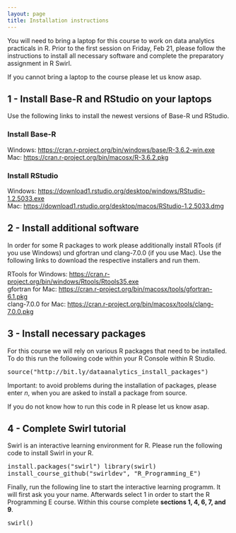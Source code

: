 ```yaml
---
layout: page
title: Installation instructions
---
```


You will need to bring a laptop for this course to work on data analytics practicals in R. Prior to the first session on Friday, Feb 21, please follow the instructions to install all necessary software and complete the preparatory assignment in R Swirl.

If you cannot bring a laptop to the course please let us know asap.

## 1 - Install Base-R and RStudio on your laptops

Use the following links to install the newest versions of Base-R und RStudio.

### Install Base-R
Windows: <a href="https://cran.r-project.org/bin/windows/base/R-3.6.2-win.exe">https://cran.r-project.org/bin/windows/base/R-3.6.2-win.exe</a><br>
Mac: <a href="https://cran.r-project.org/bin/macosx/R-3.6.2.pkg">https://cran.r-project.org/bin/macosx/R-3.6.2.pkg</a>

### Install RStudio
Windows: <a href="https://download1.rstudio.org/desktop/windows/RStudio-1.2.5033.exe">https://download1.rstudio.org/desktop/windows/RStudio-1.2.5033.exe</a><br>
Mac: <a href="https://download1.rstudio.org/desktop/macos/RStudio-1.2.5033.dmg">https://download1.rstudio.org/desktop/macos/RStudio-1.2.5033.dmg</a>

## 2 - Install additional software

In order for some R packages to work please additionally install RTools (if you use Windows) und gfortran und clang-7.0.0 (if you use Mac). Use the following links to download the respective installers and run them.

RTools for Windows: <a href="https://cran.r-project.org/bin/windows/Rtools/Rtools35.exe">https://cran.r-project.org/bin/windows/Rtools/Rtools35.exe</a><br>
gfortran for Mac: <a href="https://cran.r-project.org/bin/macosx/tools/gfortran-6.1.pkg">https://cran.r-project.org/bin/macosx/tools/gfortran-6.1.pkg</a><br>
clang-7.0.0 for Mac: <a href="https://cran.r-project.org/bin/macosx/tools/clang-7.0.0.pkg">https://cran.r-project.org/bin/macosx/tools/clang-7.0.0.pkg</a>

## 3 - Install necessary packages

For this course we will rely on various R packages that need to be installed. To do this run the following code within your R Console within R Studio.

<font style="font-family: 'Lucida Console', Monaco, monospace;">
source("http://bit.ly/dataanalytics_install_packages")
</font>

Important: to avoid problems during the installation of packages, please enter *n*, when you are asked to install a package from source.

If you do not know how to run this code in R please let us know asap.

## 4 - Complete Swirl tutorial

Swirl is an interactive learning environment for R. Please run the following code to install Swirl in your R.

<font style="font-family: 'Lucida Console', Monaco, monospace;">
install.packages("swirl")
library(swirl)
install_course_github("swirldev", "R_Programming_E")
</font>

Finally, run the following line to start the interactive learning programm. It will first ask you your name. Afterwards select 1 in order to start the R Programming E course. Within this course complete <b>sections 1, 4, 6, 7, and 9</b>.

<font style="font-family: 'Lucida Console', Monaco, monospace;">
swirl()
</font>
